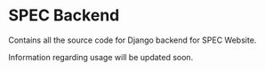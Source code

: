 SPEC Backend
============
Contains all the source code for Django backend for SPEC Website.

Information regarding usage will be updated soon.

